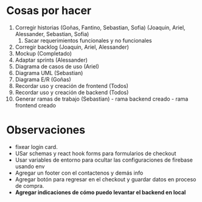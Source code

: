 # Cosas por hacer

1. Corregir historias (Goñas, Fantino, Sebastian, Sofia) (Joaquin, Ariel, Alessander, Sebastian, Sofia)
   1. Sacar requerimientos funcionales y no funcionales
1. Corregir backlog (Joaquin, Ariel, Alessander)
1. Mockup (Completado)
1. Adaptar sprints (Alessander)
1. Diagrama de casos de uso (Ariel)
1. Diagrama UML (Sebastian)
1. Diagrama E/R (Goñas)
1. Recordar uso y creación de frontend (Todos)
1. Recordar uso y creación de backend (Todos)
1. Generar ramas de trabajo (Sebastian) - rama backend creado - rama frontend creado

# Observaciones

- fixear login card.
- USar schemas y react hook forms para formularios de checkout
- Usar variables de entorno para ocultar las configuraciones de firebase usando env
- Agregar un footer con el contactenos y demás info
- Agregar botón para regresar en el checkout y guardar datos en proceso de compra.
- **Agregar indicaciones de cómo puedo levantar el backend en local**
